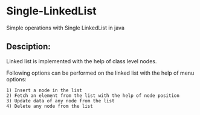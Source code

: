 # Single-LinkedList
Simple operations with Single LinkedList in java

## Desciption:
Linked list is implemented with the help of class level nodes.

Following options can be performed on the linked list with the help of menu options:
```
1) Insert a node in the list
2) Fetch an element from the list with the help of node position
3) Update data of any node from the list
4) Delete any node from the list
```
